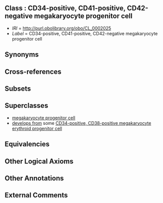 
## Class : CD34-positive, CD41-positive, CD42-negative megakaryocyte progenitor cell

 * *IRI* = http://purl.obolibrary.org/obo/CL_0002025
 * *Label* = CD34-positive, CD41-positive, CD42-negative megakaryocyte progenitor cell

## Synonyms


## Cross-references


## Subsets


## Superclasses

 * [megakaryocyte progenitor cell](../../CL/53/CL_0000553.md)
 * [develops from](../../RO/02/RO_0002202.md) some [CD34-positive, CD38-positive megakaryocyte erythroid progenitor cell](../../CL/05/CL_0002005.md)

## Equivalencies


## Other Logical Axioms


## Other Annotations


## External Comments

